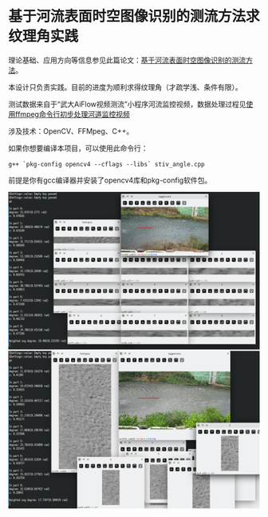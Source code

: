 # 基于河流表面时空图像识别的测流方法求纹理角实践

理论基础、应用方向等信息参见此篇论文：[基于河流表面时空图像识别的测流方法](https://www.hanspub.org/journal/PaperInformation.aspx?paperID=33666&btwaf=52643139)。

本设计只负责实践。目前的进度为顺利求得纹理角（才疏学浅、条件有限）。

测试数据来自于“武大AiFlow视频测流”小程序河流监控视频，数据处理过程见[使用ffmpeg命令行初步处理河道监控视频 ](https://github.com/ShaoMengou/ffmpeg_taste)

涉及技术：OpenCV、FFMpeg、C++。

如果你想要编译本项目，可以使用此命令行：

```
g++ `pkg-config opencv4 --cflags --libs` stiv_angle.cpp

```

前提是你有gcc编译器并安装了opencv4库和pkg-config软件包。

![麦穰站-孟春](screenshots/麦穰站-孟春.png)
![麦穰站-仲春](screenshots/麦穰站-仲春.png)

